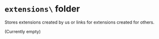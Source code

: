 # ``extensions\`` folder

Stores extensions created by us or links for extensions created for others.

(Currently empty)